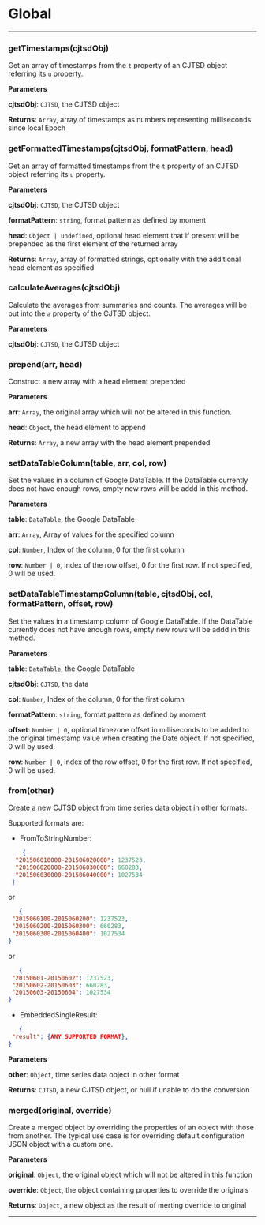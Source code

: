 # Global





* * *

### getTimestamps(cjtsdObj) 

Get an array of timestamps from the `t` property of an CJTSD object referring its `u` property.

**Parameters**

**cjtsdObj**: `CJTSD`, the CJTSD object

**Returns**: `Array`, array of timestamps as numbers representing
                  							milliseconds since local Epoch


### getFormattedTimestamps(cjtsdObj, formatPattern, head) 

Get an array of formatted timestamps from the `t` property of an CJTSD object referring its `u` property.

**Parameters**

**cjtsdObj**: `CJTSD`, the CJTSD object

**formatPattern**: `string`, format pattern as defined by moment

**head**: `Object | undefined`, optional head element that if present will be prepended as the first element of the returned array

**Returns**: `Array`, array of formatted strings, optionally with the additional head element as specified


### calculateAverages(cjtsdObj) 

Calculate the averages from summaries and counts.
The averages will be put into the `a` property of the CJTSD object.

**Parameters**

**cjtsdObj**: `CJTSD`, the CJTSD object



### prepend(arr, head) 

Construct a new array with a head element prepended

**Parameters**

**arr**: `Array`, the original array which will not be altered in this function.

**head**: `Object`, the head element to append

**Returns**: `Array`, a new array with the head element prepended


### setDataTableColumn(table, arr, col, row) 

Set the values in a column of Google DataTable.
If the DataTable currently does not have enough rows, empty new rows will be addd in this method.

**Parameters**

**table**: `DataTable`, the Google DataTable

**arr**: `Array`, Array of values for the specified column

**col**: `Number`, Index of the column, 0 for the first column

**row**: `Number | 0`, Index of the row offset, 0 for the first row. If not specified, 0 will be used.



### setDataTableTimestampColumn(table, cjtsdObj, col, formatPattern, offset, row) 

Set the values in a timestamp column of Google DataTable.
If the DataTable currently does not have enough rows, empty new rows will be addd in this method.

**Parameters**

**table**: `DataTable`, the Google DataTable

**cjtsdObj**: `CJTSD`, the data

**col**: `Number`, Index of the column, 0 for the first column

**formatPattern**: `string`, format pattern as defined by moment

**offset**: `Number | 0`, optional timezone offset in milliseconds to be added to
                               the original timestamp value when creating the Date object.
                               If not specified, 0 will by used.

**row**: `Number | 0`, Index of the row offset, 0 for the first row. If not specified, 0 will be used.



### from(other) 

Create a new CJTSD object from time series data object in other formats.

Supported formats are:
* FromToStringNumber:
```json
	{
  "201506010000-201506020000": 1237523,
  "201506020000-201506030000": 660283,
  "201506030000-201506040000": 1027534
 }
 ```
 or
 ```json
	{
  "2015060100-2015060200": 1237523,
  "2015060200-2015060300": 660283,
  "2015060300-2015060400": 1027534
 }
 ```
 or
 ```json
	{
  "20150601-20150602": 1237523,
  "20150602-20150603": 660283,
  "20150603-20150604": 1027534
 }
 ```
* EmbeddedSingleResult:
 ```json
	{
  "result": {ANY SUPPORTED FORMAT},
 }
 ```

**Parameters**

**other**: `Object`, time series data object in other format

**Returns**: `CJTSD`, a new CJTSD object, or null if unable to do the conversion


### merged(original, override) 

Create a merged object by overriding the properties of an object with those from another.
The typical use case is for overriding default configuration JSON object with a custom one.

**Parameters**

**original**: `Object`, the original object which will not be altered in this function

**override**: `Object`, the object containing properties to override the originals

**Returns**: `Object`, a new object as the result of merting override to original



* * *










